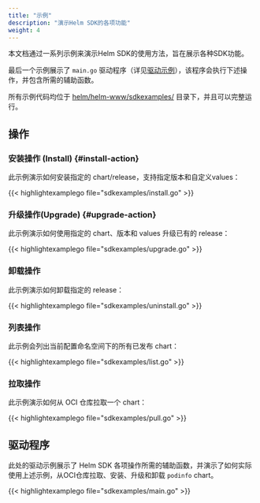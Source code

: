 ```yaml
---
title: "示例"
description: "演示Helm SDK的各项功能"
weight: 4
---
```


本文档通过一系列示例来演示Helm SDK的使用方法，旨在展示各种SDK功能。

最后一个示例展示了 `main.go` 驱动程序（详见[驱动示例](#驱动程序)），该程序会执行下述操作，并包含所需的辅助函数。

所有示例代码均位于 [helm/helm-www/sdkexamples/](https://github.com/helm/helm-www/tree/main/sdkexamples) 目录下，并且可以完整运行。

## 操作

### 安装操作 (Install) {#install-action}

此示例演示如何安装指定的 chart/release，支持指定版本和自定义values：

{{< highlightexamplego file="sdkexamples/install.go" >}}

### 升级操作(Upgrade) {#upgrade-action}

此示例演示如何使用指定的 chart、版本和 values 升级已有的 release：

{{< highlightexamplego file="sdkexamples/upgrade.go" >}}

### 卸载操作

此示例演示如何卸载指定的 release：

{{< highlightexamplego file="sdkexamples/uninstall.go" >}}

### 列表操作

此示例会列出当前配置命名空间下的所有已发布 chart：

{{< highlightexamplego file="sdkexamples/list.go" >}}

### 拉取操作

此示例演示如何从 OCI 仓库拉取一个 chart：

{{< highlightexamplego file="sdkexamples/pull.go" >}}

## 驱动程序

此处的驱动示例展示了 Helm SDK 各项操作所需的辅助函数，并演示了如何实际使用上述示例，从OCI仓库拉取、安装、升级和卸载 `podinfo` chart。

{{< highlightexamplego file="sdkexamples/main.go" >}}

